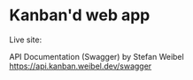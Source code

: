# Kanban'd web app

Live site:


API Documentation (Swagger) by Stefan Weibel
https://api.kanban.weibel.dev/swagger
